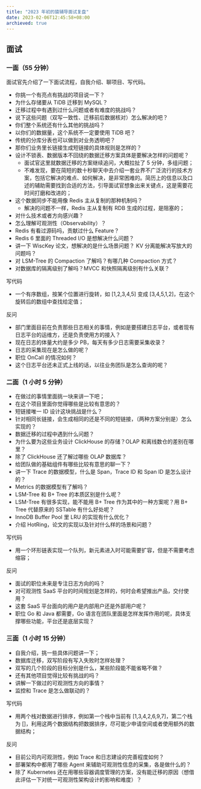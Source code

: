 ```yaml
---
title: "2023 年初的猿辅导面试复盘"
date: 2023-02-06T12:45:58+08:00
archieved: true
---
```


## 面试
### 一面（55 分钟）
面试官先介绍了一下面试流程，自我介绍、聊项目、写代码。
- 你挑一个有亮点有挑战的项目说一下？
- 为什么存储要从 TiDB 迁移到 MySQL？
- 迁移过程中有遇到过什么问题或者有难度的挑战吗？
- 说下这些问题（双写一致性、迁移前后数据核对）怎么解决的吧？
- 你们整个系统还有什么其他的挑战吗？
- 以你们的数据量，这个系统不一定要使用 TiDB 吧？
- 传统的分库分表也可以做到对业务透明吧？
- 那你们业务里长链接生成短链接的具体规则是怎样的？
- 设计不锁表、数据版本不回绕的数据迁移方案具体是要解决怎样的问题呢？
	- 面试官这里就数据迁移的方案继续追问，大概拉扯了 5 分钟，多组问题；
	- 不难发现，要在简短的数十秒聊天中去介绍一套业界不广泛流行的技术方案，包括它解决的难点、如何解决，是非常困难的。简历上的信息以及口述的辅助需要找到合适的方法，引导面试官想象出来关键点，这是需要花时间打磨和改进的；
- 这个数据同步不能用像 Redis 主从复制的那种机制吗？
	- 解决的问题不一样，Redis 主从复制有 RDB 生成的过程，是阻塞的；
- 对什么技术或者方向感兴趣？
- 怎么理解可观测性（Observability）？
- Redis 有看过源码吗，贡献过什么 Feature？
- Redis 6 里面的 Threaded I/O 是想解决什么问题？
- 讲一下 WiscKey 论文，想解决的是什么场景问题？ KV 分离能解决写放大的问题吗？
- 对 LSM-Tree 的 Compaction 了解吗？有哪几种 Compaction 方式？
- 对数据库的隔离级别了解吗？MVCC 和快照隔离级别有什么关联？

写代码
- 一个有序数组，按某个位置进行旋转，如 [1,2,3,4,5] 变成 [3,4,5,1,2]，在这个旋转后的数组中查找给定值；

反问
- 部门里面目前在负责那些日志相关的事情，例如是要搭建日志平台，或者现有日志平台的运维方，还是负责使用方的接入？
- 现在日志的体量大约是多少 PB，每天有多少日志需要采集收录？
- 日志的采集现在是怎么做的呢？
- 职位 OnCall 的情况如何？
- 这个日志平台还未正式上线的话，以往业务团队是怎么查询的呢？

### 二面（1 小时 5 分钟）
- 在做过的事情里面挑一块来讲一下吧；
- 在这个项目里面你觉得哪些是比较有意思的？
- 短链接唯一 ID 设计这块挑战是什么？
- 针对相同长链接，会生成相同的还是不同的短链接，（两种方案分别是）怎么实现的？
- 数据迁移的过程中遇到什么问题？
- 为什么要为这些业务设计 ClickHouse 的存储？OLAP 和离线数仓的差别在哪里？
- 除了 ClickHouse 还了解过哪些 OLAP 数据库？
- 给团队做的基础组件有哪些比较有意思的聊一下？
- 讲一下 Trace 的数据模型，什么是 Span，Trace ID 和 Span ID 是怎么设计的？
- Metrics 的数据模型有了解吗？
- LSM-Tree 和 B+ Tree 的本质区别是什么呢？
- LSM-Tree 有很多实现，能不能用 B+ Tree 作为其中的一种方案呢？用 B+ Tree 代替原来的 SSTable 有什么好处呢？
- InnoDB Buffer Pool 里 LRU 的实现有什么优化？
- 介绍 HotRing，论文的实现以及针对什么样的场景和问题？

写代码
- 用一个环形链表实现一个队列，新元素进入时可能需要扩容，但是不需要考虑缩容；

反问
- 面试的职位未来是专注日志方向的吗？
- 对可观测性 SaaS 平台的时间规划是怎样的，何时会希望推出产品，交付使用？
- 这套 SaaS 平台面向的用户是内部用户还是外部用户呢？
- 职位 Go 和 Java 都需要，Go 语言在团队里面是怎样发挥作用的呢，具体支撑哪些功能，平台还是底层实现？

### 三面（1 小时 15 分钟）
- 自我介绍，挑一些具体问题讲一下；
- 数据库迁移，双写阶段有写入失败时怎样处理？
- 双写的几个阶段的目标分别是什么，某些阶段能不能省略不做？
- 还有其他项目觉得比较有挑战的吗？
- 讲解一下做过的可观测性方向的事情？
- 监控和 Trace 是怎么做联动的？

写代码
- 用两个栈对数据进行排序，例如第一个栈中当前有 [1,3,4,2,6,9,7]，第二个栈为 []，利用这两个数据结构把数据排序，尽可能少申请空间或者使用额外的数据结构；

反问
- 目前公司内可观测性，例如 Trace 和日志建设的完善程度如何？
- 部署架构中都用了哪些 Agent 来辅助可观测性信息的采集，各是做什么的？
- 除了 Kubernetes 还在用哪些容器调度管理的方案，没有能迁移的原因（想借此评估一下对统一可观测性架构设计的影响和难度）？
